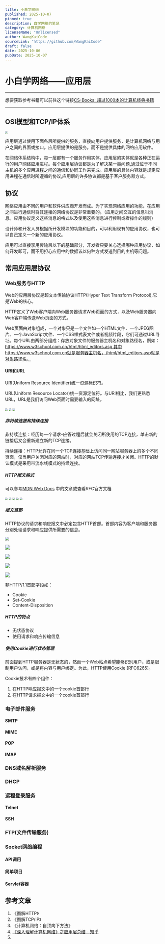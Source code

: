 ```yaml
---
title: 小白学网络
published: 2025-10-07
pinned: true
description: 自学网络的笔记
category: 计算机网络
licenseName: "Unlicensed"
author: WangKaiCode
sourceLink: "https://github.com/WangKaiCode"
draft: false
date: 2025-10-06
pubDate: 2025-10-07
---
```


# 小白学网络——应用层

------

想要获取参考书籍可以前往这个链接[CS-Books: 超过1000本的计算机经典书籍](https://github.com/forthespada/CS-Books)

------



## OSI模型和TCP/IP体系

<img src="./OSI和TCP_IP体系结构对比图.png" style="zoom:50%;" />

应用层通过使用下面各层所提供的服务，直接向用户提供服务，是计算机网络与用户之间的界面或接口。应用层提供的是服务，而不是提供具体的网络应用软件。

在网络体系结构中，每一层都有一个服务作用实体，应用层的实体就是各种正在运行的用户网络应用进程。每个应用层协议都是为了解决某一类问题,通过位于不同主机的多个应用进程之间的通信和协同工作来完成。应用层的具体内容就是规定应用进程在通信时所遵循的协议,应用层的许多协议都是基于客户服务器方式。

## 协议

网络应用由不同的用户和软件供应商开发而成。为了实现网络应用的功能，在应用之间进行通信时将其连接的网络协议是非常重要的。（应用之间交互的信息叫消息。应用协议定义这些消息的格式以及使用这些消息进行控制或者操作的规则）

设计师和开发人员根据所开发模块的功能和目的，可以利用现有的应用协议，也可以自己定义一个新的应用协议。

应用可以直接享用传输层以下的基础部分，开发者只要关心选择哪种应用协议，如何开发即可，而不用担心应用中的数据该以何种方式发送到目的主机等问题。

## 常用应用层协议

### Web服务与HTTP

Web的应用层协议是超文本传输协议HTTP(Hyper Text Transform Protocol),它是Web的核心。

HTTP定义了Web客户端向Web服务器请求Web页面的方式，以及Web服务器向Web客户端传送Web页面的方式。

Web页面由对象组成，一个对象只是一个文件如一个HTML文件、一个JPEG图片、一个JavaScript文件、一个CSS样式表文件或者视频片段，它们可通过URL寻址。每个URL由两部分组成：存放对象文件的服务器主机名和对象路径名，例如：https://www.w3school.com.cn/html/html_editors.asp,其中https://www.w3school.com.cn就是服务器主机名，/html/html_editors.asp就是对象路径名。

#### URI和URL

URI(Uniform Resource Identifier)统一资源标识符。

URL(Uniform Resource Locator)统一资源定位符。与URI相比，我们更熟悉URL，URL是我们访问Web页面时需要输入的网址。

<img src="./URI.png" style="zoom:50%;" />

<img src="./URI格式.png" style="zoom:50%;" />

<img src="./URI格式2.png" style="zoom:50%;" />

##### 非持续连接和持续连接

非持续连接：经历每一个请求-应答过程后就会关闭所使用的TCP连接，单击新的链接后又会重新建立新的TCP连接。

持续连接：HTTP允许在同一个TCP连接基础上访问同一网站服务器上的多个不同页面，仅当用户关闭对应的网站时，对应的网站TCP传输连接才关闭。HTTP的默认模式是采用带流水线模式的持续连接。

##### HTTP报文格式

可以参考[MDN Web Docs](https://developer.mozilla.org/zh-CN/) 中的文章或查看RFC官方文档

<img src="./HTTP报文格式.png" style="zoom:50%;" />

<img src="./请求报文.png" style="zoom: 50%;" />

<img src="./响应报文.png" style="zoom:50%;" />



<img src="./报文示例.png" style="zoom:50%;" />

<img src="./状态码.png" style="zoom:50%;" />



##### 报文首部

HTTP协议的请求和响应报文中必定包含HTTP首部。首部内容为客户端和服务器分别处理请求和响应提供所需要的信息。

<img src="./通用1.png" style="zoom:75%;" />

![](./请求首部.png)

![](./响应首部.png)

![](./续.png)

![](./实体首部.png)

非HTTP/1.1首部字段如：

- Cookie
- Set-Cookie
- Content-Disposition

##### HTTP的特点

- 无状态协议
- 使用请求和响应传输信息

##### 使用Cookie进行状态管理

前面提到HTTP服务器是无状态的，然而一个Web站点希望能够识别用户，或是限制用户访问，或是将内容与用户绑定。为此，HTTP使用Cookie [RFC6265]。

Cookie技术有四个组件：

1. 在HTTP响应报文中的一个cookie首部行
2. 在HTTP请求报文中的一个cookie首部行

### 电子邮件服务

#### SMTP



#### MIME



#### POP



#### IMAP



### DNS域名解析服务



### DHCP



### 远程登录服务

#### Telnet



#### SSH



### FTP(文件传输服务)



### Socket网络编程

#### API调用



#### 简单项目



#### Servlet容器



## 参考文章

1. 《图解HTTP》
2. 《图解TCP/IP》
3. 《计算机网络：自顶向下方法》
4. [《深入理解计算机网络》之应用层总结 - 知乎](https://zhuanlan.zhihu.com/p/473175282)
5. 
